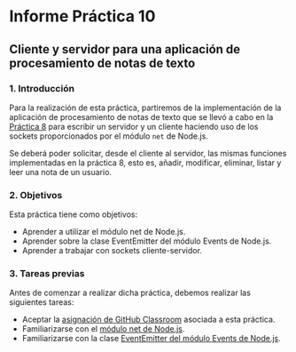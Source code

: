 # Informe Práctica 10

## Cliente y servidor para una aplicación de procesamiento de notas de texto

### 1. Introducción

Para la realización de esta práctica, partiremos de la implementación de la aplicación de procesamiento de notas de texto que se llevó a cabo en la [Práctica 8](https://ull-esit-inf-dsi-2021.github.io/prct08-filesystem-notes-app/) para escribir un servidor y un cliente haciendo uso de los sockets proporcionados por el módulo `net` de Node.js.

Se deberá poder solicitar, desde el cliente al servidor, las mismas funciones implementadas en la práctica 8, esto es, añadir, modificar, eliminar, listar y leer una nota de un usuario. 

### 2. Objetivos

Esta práctica tiene como objetivos:

- Aprender a utilizar el módulo net de Node.js.
- Aprender  sobre la clase EventEmitter del módulo Events de Node.js.
- Aprender a trabajar con sockets cliente-servidor.

### 3. Tareas previas

Antes de comenzar a realizar dicha práctica, debemos realizar las siguientes tareas:

- Aceptar la [asignación de GitHub Classroom](https://classroom.github.com/assignment-invitations/2040e575f8d4b7d81e9336c0d617baf0/status) asociada a esta práctica.
- Familiarizarse con el [módulo net de Node.js](https://nodejs.org/dist/latest-v16.x/docs/api/net.html).
- Familiarizarse con la clase [EventEmitter del módulo Events de Node.js](https://nodejs.org/dist/latest-v16.x/docs/api/events.html#events_class_eventemitter).
